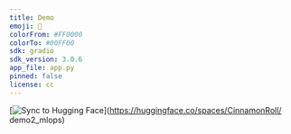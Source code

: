 ```yaml
---
title: Demo
emoji: 🎨
colorFrom: #FF0000
colorTo: #00FF00
sdk: gradio
sdk_version: 3.0.6
app_file: app.py
pinned: false
license: cc
---
```



[![Sync to Hugging Face](https://huggingface.co/front/assets/hub/repo-badge-sync-to-hf.svg)](https://huggingface.co/spaces/CinnamonRoll/
demo2_mlops)
